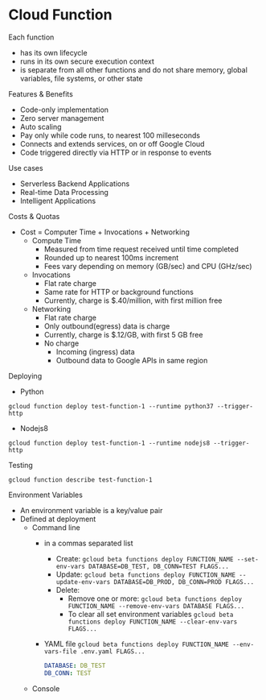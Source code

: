 # Cloud Function

Each function
- has its own lifecycle 
- runs in its own secure execution context
- is separate from all other functions and do not share memory, global variables, file systems, or other state

Features & Benefits
- Code-only implementation
- Zero server management
- Auto scaling
- Pay only while code runs, to nearest 100 milleseconds
- Connects and extends services, on or off Google Cloud
- Code triggered directly via HTTP or in response to events

Use cases
- Serverless Backend Applications
- Real-time Data Processing
- Intelligent Applications

Costs & Quotas
- Cost = Computer Time + Invocations + Networking
    - Compute Time 
        - Measured from time request received until time completed
        - Rounded up to nearest 100ms increment
        - Fees vary depending on memory (GB/sec) and CPU (GHz/sec)
    - Invocations
        - Flat rate charge
        - Same rate for HTTP or background functions
        - Currently, charge is $.40/million, with first million free
    - Networking
        - Flat rate charge
        - Only outbound(egress) data is charge
        - Currently, charge is $.12/GB, with first 5 GB free
        - No charge
            - Incoming (ingress) data
            - Outbound data to Google APIs in same region
        
Deploying
- Python
```
gcloud function deploy test-function-1 --runtime python37 --trigger-http
```

- Nodejs8
```
gcloud function deploy test-function-1 --runtime nodejs8 --trigger-http
```

Testing
```
gcloud function describe test-function-1
```

Environment Variables
- An environment variable is a key/value pair
- Defined at deployment
    - Command line
        -  in a commas separated list
            - Create:
                ``gcloud beta functions deploy FUNCTION_NAME --set-env-vars DATABASE=DB_TEST, DB_CONN=TEST FLAGS...``
            - Update:
                ``gcloud beta functions deploy FUNCTION_NAME --update-env-vars DATABASE=DB_PROD, DB_CONN=PROD FLAGS...``
            - Delete:
                 - Remove one or more:
                ``gcloud beta functions deploy FUNCTION_NAME --remove-env-vars DATABASE FLAGS...``
                 - To clear all set environment variables
                 ``gcloud beta functions deploy FUNCTION_NAME --clear-env-vars FLAGS...``

        - YAML file
            ``gcloud beta functions deploy FUNCTION_NAME --env-vars-file .env.yaml FLAGS...``
            ```yaml
            DATABASE: DB_TEST
            DB_CONN: TEST
            ```
    - Console
    